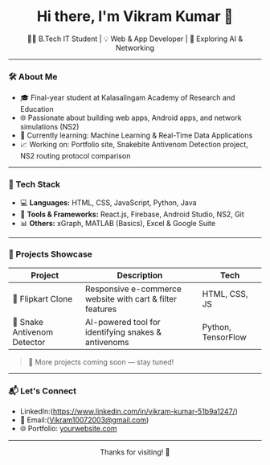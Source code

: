 <h1 align="center">Hi there, I'm Vikram Kumar 👋</h1>

<p align="center">
  🧑‍💻 B.Tech IT Student | 💡 Web & App Developer | 🔬 Exploring AI & Networking
</p>

---

### 🛠️ About Me
- 🎓 Final-year student at Kalasalingam Academy of Research and Education
- 🌐 Passionate about building web apps, Android apps, and network simulations (NS2)
- 🧠 Currently learning: Machine Learning & Real-Time Data Applications
- 📈 Working on: Portfolio site, Snakebite Antivenom Detection project, NS2 routing protocol comparison

---

### 🔧 Tech Stack

- 💻 **Languages:** HTML, CSS, JavaScript, Python, Java
- 🧰 **Tools & Frameworks:** React.js, Firebase, Android Studio, NS2, Git
- 📊 **Others:** xGraph, MATLAB (Basics), Excel & Google Suite

---

### 🚀 Projects Showcase

| Project | Description | Tech |
|--------|-------------|------|
| 🛒 Flipkart Clone | Responsive e-commerce website with cart & filter features | HTML, CSS, JS |
| 🤖 Snake Antivenom Detector | AI-powered tool for identifying snakes & antivenoms | Python, TensorFlow |


> 📌 More projects coming soon — stay tuned!

---

### 📬 Let's Connect

- LinkedIn:(https://www.linkedin.com/in/vikram-kumar-51b9a1247/)
- 📧 Email:(Vikram10072003@gmail.com) 
- 🌐 Portfolio: [yourwebsite.com](https://yourwebsite.com)

---

<p align="center">Thanks for visiting! 🙌</p>
